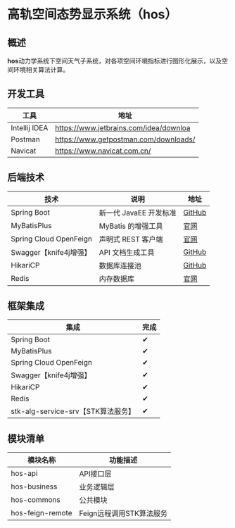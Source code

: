 # 高轨空间态势显示系统（hos）

## 概述
**hos**动力学系统下空间天气子系统，对各项空间环境指标进行图形化展示，以及空间环境相关算法计算。  

## 开发工具
|  工具 |  地址 |
|---|---|
| Intellij IDEA | https://www.jetbrains.com/idea/downloa  |
|  Postman | https://www.getpostman.com/downloads/  |
|  Navicat| https://www.navicat.com.cn/ |
## 后端技术
| 技术                     | 说明              |   地址   |
|------------------------|-----------------| ---- |
| Spring Boot            | 新一代 JavaEE 开发标准 |   [GitHub](https://github.com/spring-projects/spring-boot)   |
| MyBatisPlus            | MyBatis 的增强工具   |   [官网](https://mybatis.plus)   |
| Spring Cloud OpenFeign | 声明式 REST 客户端    | [官网](https://spring.io/projects/spring-cloud-openfeign) |
| Swagger【knife4j增强】     | API 文档生成工具      |   [GitHub](https://github.com/swagger-api/swagger-ui)   |
| HikariCP               | 数据库连接池          |   [GitHub](https://github.com/brettwooldridge/HikariCP)  |
| Redis                  | 内存数据库           |    [官网](https://redis.io/)    |
## 框架集成
|   集成   |   完成   |
| ---- | ---- |
|   Spring Boot   |   ✔   |
|   MyBatisPlus   |   ✔   |
| Spring Cloud OpenFeign | ✔ |
|   Swagger【knife4j增强】   |   ✔   |
|   HikariCP   |   ✔   |
|   Redis   |   ✔   |
| stk-alg-service-srv【STK算法服务】 | ✔ |
## 模块清单
|   模块名称   |   功能描述   |
| ---- | ---- |
|   hos-api   |   API接口层   |
|   hos-business   |   业务逻辑层   |
|   hos-commons   |   公共模块   |
|   hos-feign-remote   |   Feign远程调用STK算法服务   |



